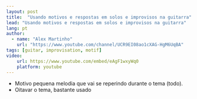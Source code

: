 ```yaml
---
layout: post
title:  "Usando motivos e respostas em solos e improvisos na guitarra"
lead: "Usando motivos e respostas em solos e improvisos na guitarra"
lang: pt
author:
  - name: "Alex Martinho"
    url: "https://www.youtube.com/channel/UCR9EI08ao1cXAG-HgM6UqBA"
tags: [guitar, improvisation, motif]
video:
    url: https://www.youtube.com/embed/eAgF1wxyWq0
    platform: youtube
---
```


* Motivo pequena melodia que vai se reperindo durante o tema (todo).
* Oitavar o tema, bastante usado
